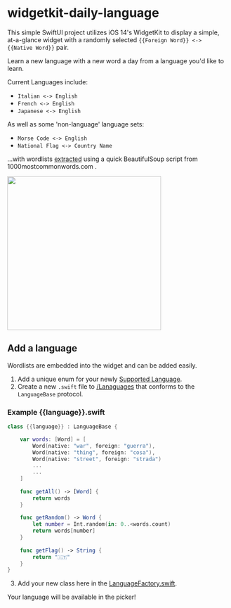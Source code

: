 # widgetkit-daily-language

This simple SwiftUI project utilizes iOS 14's WidgetKit to display a simple, at-a-glance widget with a randomly selected `{{Foreign Word}} <-> {{Native Word}}` pair.

Learn a new language with a new word a day from a language you'd like to learn.  

Current Languages include:
* `Italian <-> English`
* `French <-> English` 
* `Japanese <-> English`

As well as some 'non-language' language sets:
* `Morse Code <-> English`
* `National Flag <-> Country Name`

...with wordlists [extracted](https://github.com/joshspicer/widgetkit-daily-italian/blob/main/extract.py) using a quick BeautifulSoup script from 1000mostcommonwords.com .


<img width=350px src="./img.png"/>

## Add a language

Wordlists are embedded into the widget and can be added easily.

1. Add a unique enum for your newly [Supported Language](https://github.com/joshspicer/widgetkit-daily-italian/blob/main/DailyItalianWord/SupportedLanguages.swift).
2. Create a new `.swift` file to [/Lanaguages](https://github.com/joshspicer/widgetkit-daily-italian/tree/main/DailyItalianWord/Languages) that conforms to the `LanguageBase` protocol.

### Example {{language}}.swift

```swift
class {{language}} : LanguageBase {

    var words: [Word] = [
        Word(native: "war", foreign: "guerra"),
        Word(native: "thing", foreign: "cosa"),
        Word(native: "street", foreign: "strada")
        ...
        ...
    ]       
        
    func getAll() -> [Word] {
        return words
    }
    
    func getRandom() -> Word {
        let number = Int.random(in: 0..<words.count)
        return words[number]
    }
    
    func getFlag() -> String {
        return "🇮🇹"
    }
}
```

3. Add your new class here in the [LanguageFactory.swift](https://github.com/joshspicer/widgetkit-daily-italian/blob/main/DailyItalianWord/Languages/LanguageFactory.swift).

Your language will be available in the picker! 
